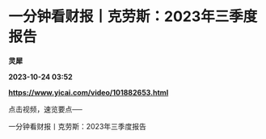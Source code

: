 # 一分钟看财报丨克劳斯：2023年三季度报告
**灵犀**

**2023-10-24 03:52**

**https://www.yicai.com/video/101882653.html**

点击视频，速览要点──

一分钟看财报丨克劳斯：2023年三季度报告